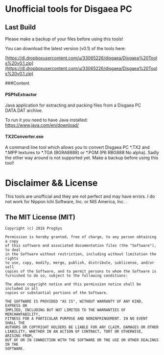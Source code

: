 # Unofficial tools for Disgaea PC

## Last Build

Please make a backup of your files before using this tools!

You can download the latest version (v0.1) of the tools here:

[https://dl.dropboxusercontent.com/u/33065226/disgaea/Disgaea%20Tools%20v0.1.zip](https://dl.dropboxusercontent.com/u/33065226/disgaea/Disgaea%20Tools%20v0.1.zip)

###Content
#### PSPfsExtractor

Java application for extracting and packing files from a Disgaea PC DATA.DAT archive.

To run it you need to have Java installed: https://www.java.com/en/download/

#### TX2Converter.exe

A command line tool which allows you to convert Disgaea PC *.TX2 and *.MPP textures to *.TGA (BGRA8888) or *.PGM (P6 RBG888 No alpha).
Sadly the other way around is not supported yet.
Make a backup before using this tool!

# Disclaimer && License
This tools are unofficial and they are not perfect and may have errors. I do not work for Nippon Ichi Software, Inc. or NIS America, Inc. . 

## The MIT License (MIT)

	Copyright (c) 2016 ProgSys

	Permission is hereby granted, free of charge, to any person obtaining a copy
	of this software and associated documentation files (the "Software"), to deal
	in the Software without restriction, including without limitation the rights
	to use, copy, modify, merge, publish, distribute, sublicense, and/or sell
	copies of the Software, and to permit persons to whom the Software is
	furnished to do so, subject to the following conditions:

	The above copyright notice and this permission notice shall be included in all
	copies or substantial portions of the Software.

	THE SOFTWARE IS PROVIDED "AS IS", WITHOUT WARRANTY OF ANY KIND, EXPRESS OR
	IMPLIED, INCLUDING BUT NOT LIMITED TO THE WARRANTIES OF MERCHANTABILITY,
	FITNESS FOR A PARTICULAR PURPOSE AND NONINFRINGEMENT. IN NO EVENT SHALL THE
	AUTHORS OR COPYRIGHT HOLDERS BE LIABLE FOR ANY CLAIM, DAMAGES OR OTHER
	LIABILITY, WHETHER IN AN ACTION OF CONTRACT, TORT OR OTHERWISE, ARISING FROM,
	OUT OF OR IN CONNECTION WITH THE SOFTWARE OR THE USE OR OTHER DEALINGS IN THE
	SOFTWARE.